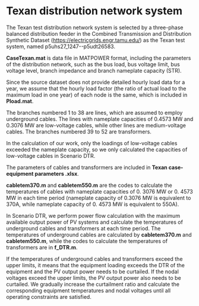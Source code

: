 # Texan distribution network system
The Texan test distribution network system is selected by a three-phase balanced distribution feeder in the Combined Transmission and Distribution Synthetic Dataset (https://electricgrids.engr.tamu.edu/) as the Texan test system, named p5uhs27_1247--p5udt26583.

**CaseTexan.mat** is data file in MATPOWER format, including the parameters of the distribution network, such as the bus load, bus voltage limit, bus voltage level, branch impedance and branch nameplate capacity (STR).

Since the source dataset does not provide detailed hourly load data for a year, we assume that the hourly load factor (the ratio of actual load to the maximum load in one year) of each node is the same, which is included in **Pload.mat**.

The branches numbered 1 to 38 are lines, which are assumed to employ underground cables.
The lines with nameplate capacities of 0.4573 MW and 0.3076 MW are low-voltage cables, while other lines are medium-voltage cables.
The branches numbered 39 to 52 are transformers.

In the calculation of our work, only the loadings of low-voltage cables exceeded the nameplate capacity, so we only calculated the capacities of low-voltage cables in Scenario DTR.

The parameters of cables and transformers are included in **Texan case-equipment parameters .xlsx**.

**cabletem370.m** and **cabletem550.m** are the codes to calculate the temperatures of cables with nameplate capacities of 0. 3076 MW or 0. 4573 MW in each time period (nameplate capacity of 0.3076 MW is equivalent to 370A, while nameplate capacity of 0. 4573 MW is equivalent to 550A).

In Scenario DTR, we perform power flow calculation with the maximum available output power of PV systems and calculate the temperatures of underground cables and transformers at each time period. The temperatures of underground cables are calculated by **cabletem370.m** and **cabletem550.m**, while the codes to calculate the temperatures of transformers are in **f_DTR.m**.

If the temperatures of underground cables and transformers exceed the upper limits, it means that the equipment loading exceeds the DTR of the equipment and the PV output power needs to be curtailed. If the nodal voltages exceed the upper limits, the PV output power also needs to be curtailed. We gradually increase the curtailment ratio and calculate the corresponding equipment temperatures and nodal voltages until all operating constraints are satisfied.
